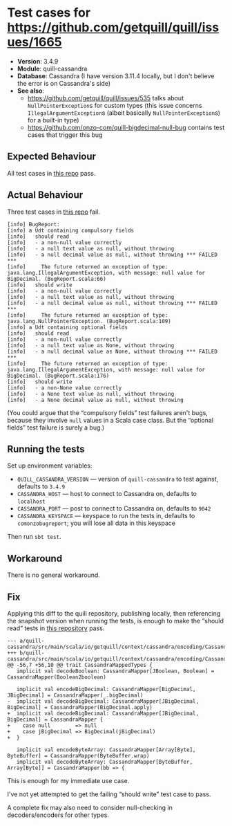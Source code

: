 # Test cases for https://github.com/getquill/quill/issues/1665

- **Version**: 3.4.9
- **Module**: quill-cassandra
- **Database**: Cassandra (I have version 3.11.4 locally, but I don't believe the error is on Cassandra's side)
- **See also**:
    - https://github.com/getquill/quill/issues/535 talks about `NullPointerException`s for custom types
        (this issue concerns `IllegalArgumentException`s (albeit basically `NullPointerException`s) for a built-in type)
    - https://github.com/onzo-com/quill-bigdecimal-null-bug contains test cases that trigger this bug

[repo]: https://github.com/onzo-com/quill-bigdecimal-null-bug

## Expected Behaviour

All test cases in [this repo][repo] pass.

## Actual Behaviour

Three test cases in [this repo][repo] fail.

```
[info] BugReport:
[info] a Udt containing compulsory fields
[info]   should read
[info]   - a non-null value correctly
[info]   - a null text value as null, without throwing
[info]   - a null decimal value as null, without throwing *** FAILED ***
[info]     The future returned an exception of type: java.lang.IllegalArgumentException, with message: null value for BigDecimal. (BugReport.scala:66)
[info]   should write
[info]   - a non-null value correctly
[info]   - a null text value as null, without throwing
[info]   - a null decimal value as null, without throwing *** FAILED ***
[info]     The future returned an exception of type: java.lang.NullPointerException. (BugReport.scala:109)
[info] a Udt containing optional fields
[info]   should read
[info]   - a non-null value correctly
[info]   - a null text value as None, without throwing
[info]   - a null decimal value as None, without throwing *** FAILED ***
[info]     The future returned an exception of type: java.lang.IllegalArgumentException, with message: null value for BigDecimal. (BugReport.scala:176)
[info]   should write
[info]   - a non-None value correctly
[info]   - a None text value as null, without throwing
[info]   - a None decimal value as null, without throwing
```

(You could argue that the “compulsory fields” test failures aren't bugs, because they involve `null` values in a Scala
case class. But the “optional fields” test failure is surely a bug.)

## Running the tests

Set up environment variables:

- `QUILL_CASSANDRA_VERSION` — version of `quill-cassandra` to test against, defaults to `3.4.9`
- `CASSANDRA_HOST` — host to connect to Cassandra on, defaults to `localhost`
- `CASSANDRA_PORT` — post to connect to Cassandra on, defaults to `9042`
- `CASSANDRA_KEYSPACE` — keyspace to run the tests in, defaults to `comonzobugreport`; you will lose all data in this keyspace

Then run `sbt test`.

## Workaround

There is no general workaround.

## Fix

Applying this diff to the quill repository, publishing locally, then referencing the snapshot version when running the tests,
is enough to make the “should read“ tests in [this repository][repo] pass.

```
--- a/quill-cassandra/src/main/scala/io/getquill/context/cassandra/encoding/CassandraTypes.scala
+++ b/quill-cassandra/src/main/scala/io/getquill/context/cassandra/encoding/CassandraTypes.scala
@@ -56,7 +56,10 @@ trait CassandraMappedTypes {
   implicit val decodeBoolean: CassandraMapper[JBoolean, Boolean] = CassandraMapper(Boolean2boolean)

   implicit val encodeBigDecimal: CassandraMapper[BigDecimal, JBigDecimal] = CassandraMapper(_.bigDecimal)
-  implicit val decodeBigDecimal: CassandraMapper[JBigDecimal, BigDecimal] = CassandraMapper(BigDecimal.apply)
+  implicit val decodeBigDecimal: CassandraMapper[JBigDecimal, BigDecimal] = CassandraMapper {
+    case null        => null
+    case jBigDecimal => BigDecimal(jBigDecimal)
+  }

   implicit val encodeByteArray: CassandraMapper[Array[Byte], ByteBuffer] = CassandraMapper(ByteBuffer.wrap)
   implicit val decodeByteArray: CassandraMapper[ByteBuffer, Array[Byte]] = CassandraMapper(bb => {
```

This is enough for my immediate use case.

I've not yet attempted to get the failing “should write” test case to pass.

A complete fix may also need to consider null-checking in decoders/encoders for other types.
